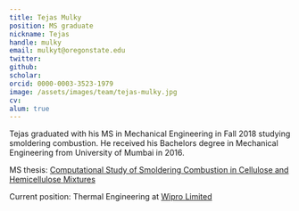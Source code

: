 ```yaml
---
title: Tejas Mulky
position: MS graduate
nickname: Tejas
handle: mulky
email: mulkyt@oregonstate.edu
twitter:
github:
scholar:
orcid: 0000-0003-3523-1979
image: /assets/images/team/tejas-mulky.jpg
cv:
alum: true
---
```

Tejas graduated with his MS in Mechanical Engineering in Fall 2018 studying smoldering combustion.
He received his Bachelors degree in Mechanical Engineering from University of Mumbai in 2016.

<i class="fas fa-book" aria-hidden="true"></i> MS thesis: [Computational Study of Smoldering Combustion in Cellulose and Hemicellulose Mixtures](https://ir.library.oregonstate.edu/concern/graduate_thesis_or_dissertations/mk61rp01r)

Current position: Thermal Engineering at [Wipro Limited](https://www.wipro.com/en-US/)

[Oregon State University]: http://oregonstate.edu/
[School of Mechanical, Industrial, and Manufacturing Engineering]: http://mime.oregonstate.edu
